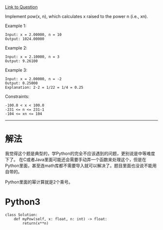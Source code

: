 [Link to Question](https://leetcode.com/explore/interview/card/top-interview-questions-medium/113/math/818/)




Implement pow(x, n), which calculates x raised to the power n (i.e., xn).

 

Example 1:
```
Input: x = 2.00000, n = 10
Output: 1024.00000
```
Example 2:
```
Input: x = 2.10000, n = 3
Output: 9.26100
```
Example 3:
```
Input: x = 2.00000, n = -2
Output: 0.25000
Explanation: 2-2 = 1/22 = 1/4 = 0.25
 ```

Constraints:
```
-100.0 < x < 100.0
-231 <= n <= 231-1
-104 <= xn <= 104
```

-----
# 解法
我觉得这个题是典型的，学Python的完全不应该遇到的问题，更别说是中等难度下了。
在C或者Java里面可能还会需要手动弄一个函数来处理这个，但是在Python里面，甚至连math库都不需要导入就可以解决了。题目里面也没说不能用自带的。

Python里面的幂计算就是2个乘号。

# Python3
```python3
class Solution:
    def myPow(self, x: float, n: int) -> float:
        return(x**n)

```